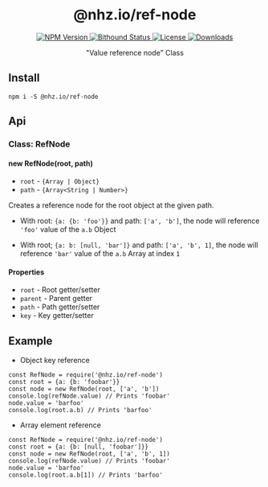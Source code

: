 <h1 align="center">@nhz.io/ref-node</h1>

<p align="center">
  <a href="https://npmjs.org/package/@nhz.io/ref-node">
    <img src="https://img.shields.io/npm/v/@nhz.io/ref-node.svg?style=flat"
         alt="NPM Version">
  </a>

  <a href="https://www.bithound.io/github/nhz-io/ref-node">
    <img src="https://www.bithound.io/github/nhz-io/ref-node/badges/score.svg"
         alt="Bithound Status">
  </a>

  <a href="https://github.com/nhz-io/ref-node/blob/master/LICENSE">
    <img src="https://img.shields.io/npm/l/@nhz.io/ref-node.svg?style=flat"
         alt="License">
  </a>

  <a href="https://npmjs.org/package/@nhz.io/ref-node">
  <img src="http://img.shields.io/npm/dm/@nhz.io/ref-node.svg?style=flat"
  alt="Downloads">
  </a>  
</p>

<p align="center">
    "Value reference node" Class
</p>

## Install
```
npm i -S @nhz.io/ref-node
```

## Api

### Class: RefNode
#### new RefNode(root, path)
* `root` - `{Array | Object}`
* `path` - `{Array<String | Number>}`

Creates a reference node for the root object at the given path.
* With root: `{a: {b: 'foo'}}` and path: `['a', 'b']`, the node will
reference `'foo'` value of the `a.b` Object   

* With root; `{a: b: [null, 'bar']}` and path: `['a', 'b', 1]`, the node
will reference `'bar'` value of the `a.b` Array at index `1`

#### Properties

* `root` - Root getter/setter
* `parent` - Parent getter
* `path` -  Path getter/setter
* `key` - Key getter/setter

## Example

* Object key reference
```
const RefNode = require('@nhz.io/ref-node')
const root = {a: {b: 'foobar'}}
const node = new RefNode(root, ['a', 'b'])
console.log(refNode.value) // Prints 'foobar'
node.value = 'barfoo'
console.log(root.a.b) // Prints 'barfoo'
```

* Array element reference
```
const RefNode = require('@nhz.io/ref-node')
const root = {a: {b: [null, 'foobar']}}
const node = new RefNode(root, ['a', 'b', 1])
console.log(refNode.value) // Prints 'foobar'
node.value = 'barfoo'
console.log(root.a.b[1]) // Prints 'barfoo'
```

